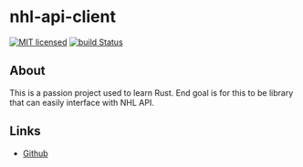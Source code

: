 # nhl-api-client

[![MIT licensed][mit-badge]][mit-url]
[![build Status][build-badge]][build-url]

[mit-badge]: https://img.shields.io/badge/license-MIT-blue.svg
[mit-url]: https://github.com/garrettdc2/NhlNotificationServiceLambda/blob/main/LICENSE
[build-badge]: https://github.com/garrettdc2/nhl-api-client/actions/workflows/build.yml/badge.svg?branch=main
[build-url]: https://github.com/garrettdc2/nhl-api-client/actions/workflows/build.yml


## About

This is a passion project used to learn Rust. End goal is for this to be library that can easily interface with NHL API.

## Links
- [Github](https://github.com/garrettdc2/nhl-api-client)
